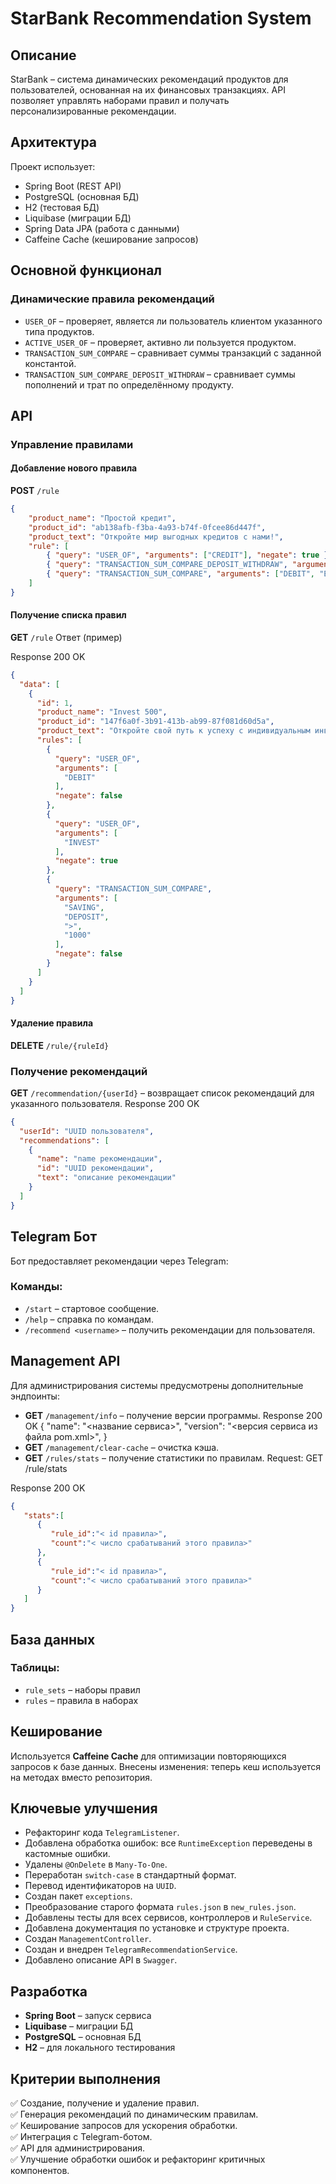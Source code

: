 # StarBank Recommendation System

## Описание

StarBank – система динамических рекомендаций продуктов для пользователей, основанная на их финансовых транзакциях. API позволяет управлять наборами правил и получать персонализированные рекомендации.

## Архитектура

Проект использует:

- Spring Boot (REST API)
- PostgreSQL (основная БД)
- H2 (тестовая БД)
- Liquibase (миграции БД)
- Spring Data JPA (работа с данными)
- Caffeine Cache (кеширование запросов)

## Основной функционал

### Динамические правила рекомендаций

- `USER_OF` – проверяет, является ли пользователь клиентом указанного типа продуктов.
- `ACTIVE_USER_OF` – проверяет, активно ли пользуется продуктом.
- `TRANSACTION_SUM_COMPARE` – сравнивает суммы транзакций с заданной константой.
- `TRANSACTION_SUM_COMPARE_DEPOSIT_WITHDRAW` – сравнивает суммы пополнений и трат по определённому продукту.

## API

### Управление правилами

#### Добавление нового правила

**POST** `/rule`

```json
{
    "product_name": "Простой кредит",
    "product_id": "ab138afb-f3ba-4a93-b74f-0fcee86d447f",
    "product_text": "Откройте мир выгодных кредитов с нами!",
    "rule": [
        { "query": "USER_OF", "arguments": ["CREDIT"], "negate": true },
        { "query": "TRANSACTION_SUM_COMPARE_DEPOSIT_WITHDRAW", "arguments": ["DEBIT", ">"], "negate": false },
        { "query": "TRANSACTION_SUM_COMPARE", "arguments": ["DEBIT", "EXPENSE", ">", "100000"], "negate": false }
    ]
}
```

#### Получение списка правил

**GET** `/rule` 
Ответ (пример)

Response
200 OK
```json
{
  "data": [
    {
      "id": 1,
      "product_name": "Invest 500",
      "product_id": "147f6a0f-3b91-413b-ab99-87f081d60d5a",
      "product_text": "Откройте свой путь к успеху с индивидуальным инвестиционным счетом...",
      "rules": [
        {
          "query": "USER_OF",
          "arguments": [
            "DEBIT"
          ],
          "negate": false
        },
        {
          "query": "USER_OF",
          "arguments": [
            "INVEST"
          ],
          "negate": true
        },
        {
          "query": "TRANSACTION_SUM_COMPARE",
          "arguments": [
            "SAVING",
            "DEPOSIT",
            ">",
            "1000"
          ],
          "negate": false
        }
      ]
    }
  ]
}
```
#### Удаление правила

**DELETE** `/rule/{ruleId}`

### Получение рекомендаций

**GET** `/recommendation/{userId}` – возвращает список рекомендаций для указанного пользователя.
Response
200 OK
```json
{
  "userId": "UUID пользователя",
  "recommendations": [
    {
      "name": "name рекомендации",
      "id": "UUID рекомендации",
      "text": "описание рекомендации"
    }
  ]
}
```

## Telegram Бот

Бот предоставляет рекомендации через Telegram:

### Команды:
- `/start` – стартовое сообщение.
- `/help` – справка по командам.
- `/recommend <username>` – получить рекомендации для пользователя.

## Management API

Для администрирования системы предусмотрены дополнительные эндпоинты:

- **GET** `/management/info` – получение версии программы.
Response
200 OK
{
   "name": "<название сервиса>",
   "version": "<версия сервиса из файла pom.xml>",
}
- **GET** `/management/clear-cache` – очистка кэша.
- **GET** `/rules/stats` – получение статистики по правилам.
Request:
GET /rule/stats

Response
200 OK
```json
{
   "stats":[
      {
         "rule_id":"< id правила>",
         "count":"< число срабатываний этого правила>"
      },
      {
         "rule_id":"< id правила>",
         "count":"< число срабатываний этого правила>"
      }
   ]
}
```


## База данных

### Таблицы:

- `rule_sets` – наборы правил
- `rules` – правила в наборах

## Кеширование

Используется **Caffeine Cache** для оптимизации повторяющихся запросов к базе данных. Внесены изменения: теперь кеш используется на методах вместо репозитория.

## Ключевые улучшения

- Рефакторинг кода `TelegramListener`.
- Добавлена обработка ошибок: все `RuntimeException` переведены в кастомные ошибки.
- Удалены `@OnDelete` в `Many-To-One`.
- Переработан `switch-case` в стандартный формат.
- Перевод идентификаторов на `UUID`.
- Создан пакет `exceptions`.
- Преобразование старого формата `rules.json` в `new_rules.json`.
- Добавлены тесты для всех сервисов, контроллеров и `RuleService`.
- Добавлена документация по установке и структуре проекта.
- Создан `ManagementController`.
- Создан и внедрен `TelegramRecommendationService`.
- Добавлено описание API в `Swagger`.

## Разработка

- **Spring Boot** – запуск сервиса
- **Liquibase** – миграции БД
- **PostgreSQL** – основная БД
- **H2** – для локального тестирования

## Критерии выполнения

✅ Создание, получение и удаление правил.  
✅ Генерация рекомендаций по динамическим правилам.  
✅ Кеширование запросов для ускорения обработки.  
✅ Интеграция с Telegram-ботом.  
✅ API для администрирования.  
✅ Улучшение обработки ошибок и рефакторинг критичных компонентов.  
